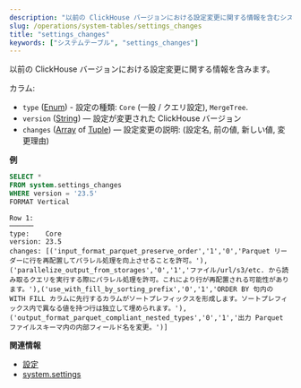 ```yaml
---
description: "以前の ClickHouse バージョンにおける設定変更に関する情報を含むシステムテーブル。"
slug: /operations/system-tables/settings_changes
title: "settings_changes"
keywords: ["システムテーブル", "settings_changes"]
---
```


以前の ClickHouse バージョンにおける設定変更に関する情報を含みます。

カラム:

- `type` ([Enum](../../sql-reference/data-types/enum.md)) - 設定の種類: `Core` (一般 / クエリ設定), `MergeTree`.
- `version` ([String](../../sql-reference/data-types/string.md)) — 設定が変更された ClickHouse バージョン
- `changes` ([Array](../../sql-reference/data-types/array.md) of [Tuple](../../sql-reference/data-types/tuple.md)) — 設定変更の説明: (設定名, 前の値, 新しい値, 変更理由)

**例**

``` sql
SELECT *
FROM system.settings_changes
WHERE version = '23.5'
FORMAT Vertical
```

``` text
Row 1:
──────
type:    Core
version: 23.5
changes: [('input_format_parquet_preserve_order','1','0','Parquet リーダーに行を再配置してパラレル処理を向上させることを許可。'),('parallelize_output_from_storages','0','1','ファイル/url/s3/etc. から読み取るクエリを実行する際にパラレル処理を許可。これにより行が再配置される可能性があります。'),('use_with_fill_by_sorting_prefix','0','1','ORDER BY 句内の WITH FILL カラムに先行するカラムがソートプレフィックスを形成します。ソートプレフィックス内で異なる値を持つ行は独立して埋められます。'),('output_format_parquet_compliant_nested_types','0','1','出力 Parquet ファイルスキーマ内の内部フィールド名を変更。')]
```

**関連情報**

- [設定](../../operations/settings/overview#session-settings-intro)
- [system.settings](settings.md)

